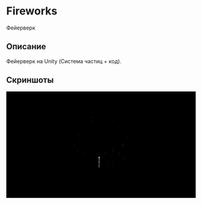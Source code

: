 # Fireworks

Фейерверк

## Описание

Фейерверк на Unity (Система частиц + код).

## Скриншоты

<img src="https://github.com/Artem1524/Fireworks/blob/master/Fireworks.gif"/>

